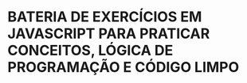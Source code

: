 # BATERIA DE EXERCÍCIOS EM JAVASCRIPT PARA PRATICAR CONCEITOS, LÓGICA DE PROGRAMAÇÃO E CÓDIGO LIMPO
